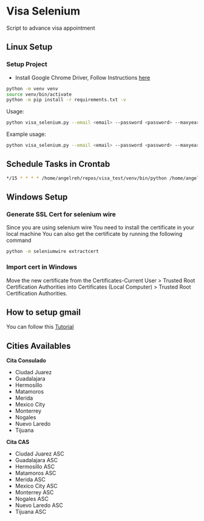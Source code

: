 # Visa Selenium
Script to advance visa appointment

## Linux Setup

### Setup Project
- Install Google Chrome Driver, Follow Instructions [here](https://www.wikihow.com/Install-Google-Chrome-Using-Terminal-on-Linux)
```bash
python -m venv venv
source venv/bin/activate 
python -m pip install -r requirements.txt -v
```

Usage:
```bash
python visa_selenium.py --email <email> --password <password> --maxyear <max-allowed-year> --mindate <min-date> --cities <cities-allowed> 
```

Example usage:
```bash
python visa_selenium.py --email <email> --password <password> --maxyear 2024 --mindate 2023-03-31 --cities GDL CDMX TJ
```

## Schedule Tasks in Crontab
```bash
*/15 * * * * /home/angelreh/repos/visa_test/venv/bin/python /home/angelreh/repos/visa_test/visa_selenium.py --email <email> --password <password> --maxyear 2025 --mindate 2023-03-31 --cities GDL CDMX TJ >> /var/tmp/visa_`date +\%Y_\%m_\%d_\%H_\%M`.log 2>&1
```

## Windows Setup 

### Generate SSL Cert for selenium wire
Since you are using selenium wire You need to install the certificate in your local machine You can also get the certificate by running the following command
```bash
python -m seleniumwire extractcert
```

### Import cert in Windows
Move the new certificate from the Certificates-Current User > Trusted Root Certification Authorities into Certificates (Local Computer) > Trusted Root Certification Authorities.

## How to setup gmail 
You can follow this [Tutorial](https://www.youtube.com/watch?v=kTcmbZqNiGw)

## Cities Availables

**Cita Consulado**
- Ciudad Juarez
- Guadalajara
- Hermosillo
- Matamoros
- Merida
- Mexico City
- Monterrey
- Nogales
- Nuevo Laredo
- Tijuana


**Cita CAS**
- Ciudad Juarez ASC
- Guadalajara ASC
- Hermosillo ASC
- Matamoros ASC
- Merida ASC
- Mexico City ASC
- Monterrey ASC
- Nogales ASC
- Nuevo Laredo ASC
- Tijuana ASC